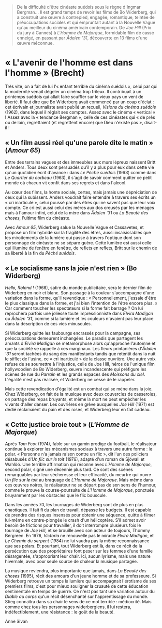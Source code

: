 > De la difficulté d'être cinéaste suédois sous le règne d'Ingmar Bergman... Il est grand temps de revoir les films de Bo Widerberg, qui a construit une œuvre à contrepied, engagée, romantique, teintée de préoccupations sociales et qui empruntait autant à la Nouvelle Vague qu'au meilleur du cinéma américain contemporain. De _Joe Hill_ (Prix du jury à Cannes) à _L'Homme de Majorque_, formidable film de casse enneigé, en passant par _Ådalen '31_, découverte en 13 films d'une œuvre méconnue.

# « L'avenir de l'homme est dans l'homme » (Brecht)

Très vite, on a fait de lui l'« enfant terrible du cinéma suédois », celui par qui la modernité venait dégeler un cinéma trop frileux. Il contribuait à un printemps suédois qui allait faire souffler sur le vieux pays un vent de liberté. Il faut dire que Bo Widerberg avait commencé par un coup d'éclat : cet écrivain et journaliste avait publié un recueil, _Visions du cinéma suédois_ (1962), dans lequel il réglait ses comptes. Assez avec le cinéma « vertical » ! Assez avec la « tendance Bergman », celle de ces cinéastes qui « de près ou de loin, regrettaient (et regrettent encore) que Dieu n'existe pas », disait-il !

## « Un film aussi réel qu'une parole dite le matin » (_Amour 65_)

Entre des terrains vagues et des immeubles aux murs lépreux naissent Britt et Anders. Tous deux sont persuadés qu'il y a plus pour eux dans cette vie qu'un quotidien écrit d'avance : dans _Le Péché suédois_ (1963) comme dans _Le Quartier du corbeau_ (1963), il s'agit de savoir comment quitter ce petit monde où chacun vit confit dans ses regrets et dans l'alcool.

Au cœur des films, la honte sociale, certes, mais jamais une dépréciation de ceux qui la subissent. Anders voudrait faire entendre à travers ses écrits un « cri inarticulé », celui poussé par des êtres qui ne savent pas que leur voix compte. Ce cri est aussi celui des mères aux dos creusés par les ménages mais à l'amour infini, celui de la mère dans _Ådalen '31_ ou _La Beauté des choses_, l'ultime film du cinéaste.

Avec _Amour 65_, Widerberg salue la Nouvelle Vague et Cassavetes, et propose un film hybride sur la fragilité des êtres, aussi insaisissables que les miroitements de la lumière qui passe à travers l'optique dont son personnage de cinéaste ne se sépare guère. Cette lumière est aussi celle qui illumine de fenêtre en fenêtre, de reflets en reflets, Britt sur le chemin de sa liberté à la fin du _Péché suédois_.

## « Le socialisme sans la joie n'est rien » (Bo Widerberg)

_Hello, Roland !_ (1966), satire du monde publicitaire, sera le dernier film de Widerberg en noir et blanc. Son passage à la couleur s'accompagne d'une variation dans la forme, qu'il revendique : « Personnellement, j'essaie d'être le plus classique dans la forme, et j'ai bien l'intention de l'être encore plus. » Car comment toucher les spectateurs si la forme fait barrage ? On lui reprochera parfois une joliesse toute impressionniste dans _Elvira Madigan_ ou _Ådalen '31_, comme si la lumière et les couleurs n'avaient pas leur place dans la description de ces vies minuscules.

Si Widerberg quitte les faubourgs encrassés pour la campagne, ses préoccupations demeurent inchangées. Le paradis que partagent les amants d'_Elvira Madigan_ se métamorphose alors qu'approche l'automne et que la société se rappelle à ces marginaux. Les fleurs printanières d'_Ådalen '31_ seront tachées du sang des manifestants tandis que retentit dans la nuit le sifflet de l'usine, ce « cri inarticulé » de la classe ouvrière. Une autre voix refuse de se soumettre à l'injustice, celle de Joe Hill, héros de l'unique film hollywoodien de Bo Widerberg, œuvre incandescente qui préfigure les scènes de rue du _Parrain_ et les grands espaces des _Moissons du ciel_. L'égalité n'est pas réalisée, et Widerberg ne cesse de le rappeler.

Mais cette revendication d'égalité est un combat qui se mène dans la joie. Chez Widerberg, on fait de la musique avec deux couvercles de casseroles, on partage des repas bruyants, et même la mort ne peut empêcher les vivants d'aller danser. Les ouvrières en grève auxquelles _Joe Hill_ (1971) est dédié réclamaient du pain et des roses, et Widerberg leur en fait cadeau.

## « Cette justice broie tout » (_L'Homme de Majorque_)

Après _Tom Foot_ (1974), fable sur un gamin prodige du football, le réalisateur continue à explorer les mécanismes sociaux à travers une autre forme : le polar. « Personne n'a jamais raison contre un flic », dit l'un des policiers désabusés d'_Un flic sur le toit_ (1976), adapté d'un roman de Sjöwall et Wahlöö. Une terrible affirmation qui résonne avec _L'Homme de Majorque_, second polar, signé une décennie plus tard. Ce sont des scènes remarquables par leur sécheresse et leur efficacité, du meurtre qui ouvre _Un flic sur le toit_ au braquage de _L'Homme de Majorque_. Mais même dans ces œuvres noires, le réalisateur ne se départ pas de son sens de l'humour, comme le prouve la course-poursuite de _L'Homme de Majorque_, ponctuée bruyamment par les obstacles que le flic bouscule.

Dans les années 70, les tournages de Widerberg sont de plus en plus chaotiques. Il fait fi du plan de travail, dépasse les budgets. Il est capable de prendre des risques insensés pour obtenir une séquence, quitte à filmer lui-même en contre-plongée le crash d'un hélicoptère. S'il admet avoir besoin de frictions pour travailler, il doit interrompre plusieurs fois le tournage de _Joe Hill_, et se brouille avec son acteur de toujours, Thommy Bergreen. En 1979, _Victoria_ ne renouvelle pas le miracle _Elvira Madigan_, et _Le Chemin du serpent_ (1984) ne lui vaudra pas la même reconnaissance que ses polars. Et pourtant, tout Widerberg est là, dans ce récit de la persécution que des propriétaires font peser sur les femmes d'une famille désargentée, s'appropriant leur chair. Ici, aucun lyrisme, mais une nature hivernale, avec pour seule source de chaleur la musique partagée.

La musique reviendra, plus importante que jamais, dans _La Beauté des choses_ (1995), récit des amours d'un jeune homme et de sa professeure. Si Widerberg retrouve un temps la lumière qui accompagnait l'érotisme de ses premiers films, c'est pour mieux souligner la cruauté de cette éducation sentimentale en temps de guerre. Ce n'est pas tant une variation autour du _Diable au corps_ qu'un récit désenchanté sur l'apprentissage du monde. Stieg connaîtra dans sa chair le sens de ce mot terrible : médiocrité. Mais comme chez tous les personnages widerbergiens, il lui restera, indéfectiblement, une résistance : le goût de la beauté.

<div class="author">Anne Sivan</div>

